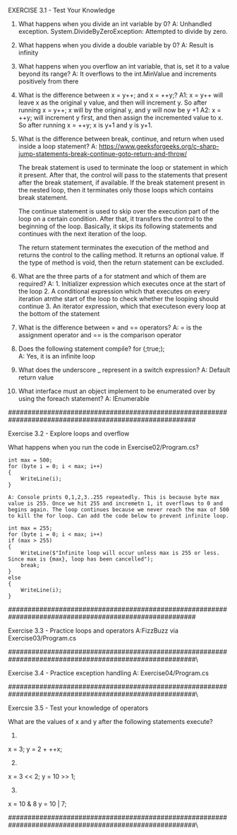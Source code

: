 EXERCISE 3.1 - Test Your Knowledge

1. What happens when you divide an int variable by 0?
    A: Unhandled exception. System.DivideByZeroException: Attempted to divide by zero.

2. What happens when you divide a double variable by 0?
    A: Result is infinity

3. What happens when you overflow an int variable, that is, set it to a value beyond its range?
    A: It overflows to the int.MinValue and increments positively from there

4. What is the difference between x = y++; and x = ++y;?
    A1: x = y++ will leave x as the original y value, and then will increment y. So after running x = y++; x    will by the original y, and y will now be y +1
    A2: x = ++y; will increment y first, and then assign the incremented value to x. So after running x = ++y; x is y+1 and y is y+1.

5. What is the difference between break, continue, and return when used inside a loop statement?
    A: https://www.geeksforgeeks.org/c-sharp-jump-statements-break-continue-goto-return-and-throw/

    The break statement is used to terminate the loop or statement in which it present. After that, the control will pass to the statements that present after the break statement, if available. If the break statement present in the nested loop, then it terminates only those loops which contains break statement.

    The continue statement is used to skip over the execution part of the loop on a certain condition. After that, it transfers the control to the beginning of the loop. Basically, it skips its following statements and continues with the next iteration of the loop.

    The return statement terminates the execution of the method and returns the control to the calling method. It returns an optional value. If the type of method is void, then the return statement can be excluded.

6. What are the three parts of a for statment and which of them are required?
    A: 
        1. Initializer expression which executes once at the start of the loop
        2. A conditional expression which that executes on every iteration atnthe start of the loop to check whether the looping should continue
        3. An iterator expression, which that executeson every loop at the bottom of the statement

7. What is the difference between = and == operators?
    A: = is the assignment operator and == is the comparison operator

8. Does the following statement compile? for (;true;);        
    A: Yes, it is an infinite loop

9. What does the underscore _ represent in a switch expression?
    A: Default return value

10. What interface must an object implement to be enumerated over by using the foreach statement?
    A: IEnumerable

########################################################################################################

Exercise 3.2 - Explore loops and overflow

What happens when you run the code in Exercise02/Program.cs?

    int max = 500;
    for (byte i = 0; i < max; i++)
    {
        WriteLine(i);
    }

    A: Console prints 0,1,2,3..255 repeatedly. This is because byte max value is 255. Once we hit 255 and incremetn 1, it overflows to 0 and begins again. The loop continues because we never reach the max of 500 to kill the for loop. Can add the code below to prevent infinite loop.

    int max = 255;
    for (byte i = 0; i < max; i++)
    if (max > 255)
    {
        WriteLine($"Infinite loop will occur unless max is 255 or less. Since max is {max}, loop has been cancelled");
        break;
    }
    else
    {
        WriteLine(i);
    }

########################################################################################################

Exercise 3.3 - Practice loops and operators
    A:FizzBuzz via Exercise03/Program.cs

########################################################################################################\

Exercise 3.4 - Practice exception handling
    A: Exercise04/Program.cs

########################################################################################################\

Exercsie 3.5 - Test your knowledge of operators

What are the values of x and y after the following statements execute?

1. 
x = 3;
y = 2 + ++x;

2. 
x = 3 << 2;
y = 10 >> 1;

3.
x = 10 & 8
y = 10 | 7;

########################################################################################################\